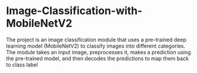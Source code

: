 # Image-Classification-with-MobileNetV2
The project is an image classification module that uses a pre-trained deep learning model (MobileNetV2) to classify images into different categories. The module takes an input image, preprocesses it, makes a prediction using the pre-trained model, and then decodes the predictions to map them back to class label
